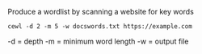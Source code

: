 Produce a wordlist by scanning a website for key words

`cewl -d 2 -m 5 -w docswords.txt https://example.com`

-d = depth
-m = minimum word length
-w = output file
